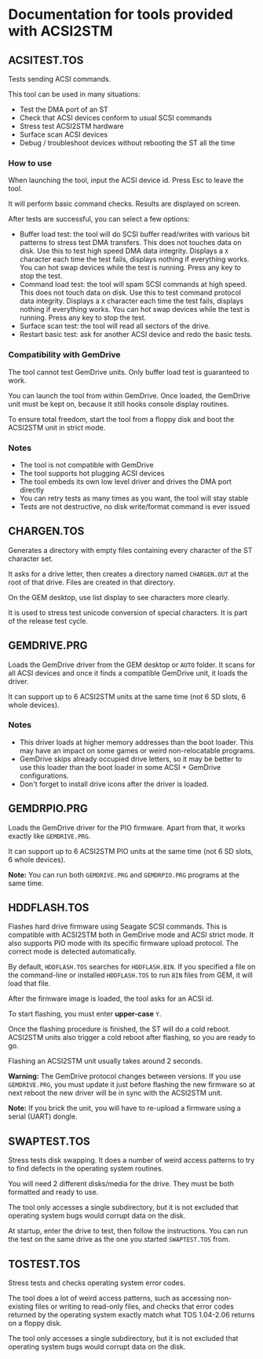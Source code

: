 Documentation for tools provided with ACSI2STM
==============================================


ACSITEST.TOS
------------

Tests sending ACSI commands.

This tool can be used in many situations:

* Test the DMA port of an ST
* Check that ACSI devices conform to usual SCSI commands
* Stress test ACSI2STM hardware
* Surface scan ACSI devices
* Debug / troubleshoot devices without rebooting the ST all the time

### How to use

When launching the tool, input the ACSI device id. Press Esc to leave the tool.

It will perform basic command checks. Results are displayed on screen.

After tests are successful, you can select a few options:

* Buffer load test: the tool will do SCSI buffer read/writes with various bit
  patterns to stress test DMA transfers. This does not touches data on disk.
  Use this to test high speed DMA data integrity. Displays a `X` character each
  time the test fails, displays nothing if everything works. You can hot swap
  devices while the test is running. Press any key to stop the test.
* Command load test: the tool will spam SCSI commands at high speed. This does
  not touch data on disk. Use this to test command protocol data integrity.
  Displays a `X` character each time the test fails, displays nothing if
  everything works. You can hot swap devices while the test is running. Press
  any key to stop the test.
* Surface scan test: the tool will read all sectors of the drive.
* Restart basic test: ask for another ACSI device and redo the basic tests.


### Compatibility with GemDrive

The tool cannot test GemDrive units. Only buffer load test is guaranteed to
work.

You can launch the tool from within GemDrive. Once loaded, the GemDrive unit
must be kept on, because it still hooks console display routines.

To ensure total freedom, start the tool from a floppy disk and boot the ACSI2STM
unit in strict mode.

### Notes

* The tool is not compatible with GemDrive
* The tool supports hot plugging ACSI devices
* The tool embeds its own low level driver and drives the DMA port directly
* You can retry tests as many times as you want, the tool will stay stable
* Tests are not destructive, no disk write/format command is ever issued


CHARGEN.TOS
-----------

Generates a directory with empty files containing every character of the ST
character set.

It asks for a drive letter, then creates a directory named `CHARGEN.OUT` at the
root of that drive. Files are created in that directory.

On the GEM desktop, use list display to see characters more clearly.

It is used to stress test unicode conversion of special characters. It is part
of the release test cycle.


GEMDRIVE.PRG
------------

Loads the GemDrive driver from the GEM desktop or `AUTO` folder. It scans for
all ACSI devices and once it finds a compatible GemDrive unit, it loads the
driver.

It can support up to 6 ACSI2STM units at the same time (not 6 SD slots, 6 whole
devices).

### Notes

* This driver loads at higher memory addresses than the boot loader. This may
  have an impact on some games or weird non-relocatable programs.
* GemDrive skips already occupied drive letters, so it may be better to use this
  loader than the boot loader in some ACSI + GemDrive configurations.
* Don't forget to install drive icons after the driver is loaded.


GEMDRPIO.PRG
------------

Loads the GemDrive driver for the PIO firmware. Apart from that, it works
exactly like `GEMDRIVE.PRG`.

It can support up to 6 ACSI2STM PIO units at the same time (not 6 SD slots, 6
whole devices).

**Note:** You can run both `GEMDRIVE.PRG` and `GEMDRPIO.PRG` programs at the
same time.


HDDFLASH.TOS
------------

Flashes hard drive firmware using Seagate SCSI commands. This is compatible with
ACSI2STM both in GemDrive mode and ACSI strict mode. It also supports PIO mode
with its specific firmware upload protocol. The correct mode is detected
automatically.

By default, `HDDFLASH.TOS` searches for `HDDFLASH.BIN`. If you specified a file
on the command-line or installed `HDDFLASH.TOS` to run `BIN` files from GEM, it
will load that file.

After the firmware image is loaded, the tool asks for an ACSI id.

To start flashing, you must enter **upper-case** `Y`.

Once the flashing procedure is finished, the ST will do a cold reboot. ACSI2STM
units also trigger a cold reboot after flashing, so you are ready to go.

Flashing an ACSI2STM unit usually takes around 2 seconds.

**Warning:** The GemDrive protocol changes between versions. If you use
`GEMDRIVE.PRG`, you must update it just before flashing the new firmware so at
next reboot the new driver will be in sync with the ACSI2STM unit.

**Note:** If you brick the unit, you will have to re-upload a firmware using
a serial (UART) dongle.


SWAPTEST.TOS
------------

Stress tests disk swapping. It does a number of weird access patterns to try to
find defects in the operating system routines.

You will need 2 different disks/media for the drive. They must be both
formatted and ready to use.

The tool only accesses a single subdirectory, but it is not excluded that
operating system bugs would corrupt data on the disk.

At startup, enter the drive to test, then follow the instructions. You can run
the test on the same drive as the one you started `SWAPTEST.TOS` from.


TOSTEST.TOS
-----------

Stress tests and checks operating system error codes.

The tool does a lot of weird access patterns, such as accessing non-existing
files or writing to read-only files, and checks that error codes returned by
the operating system  exactly match what TOS 1.04-2.06 returns on a floppy disk.

The tool only accesses a single subdirectory, but it is not excluded that
operating system bugs would corrupt data on the disk.
